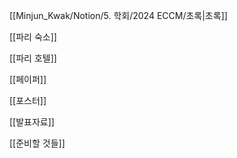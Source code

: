 [[Minjun_Kwak/Notion/5. 학회/2024 ECCM/초록|초록]]

[[파리 숙소]]

[[파리 호텔]]

[[페이퍼]]

[[포스터]]

[[발표자료]]

[[준비할 것들]]